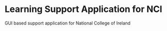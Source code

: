 # Learning Support Application for NCI

GUI based support application for National College of Ireland